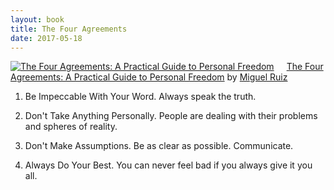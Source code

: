 ```yaml
---
layout: book
title: The Four Agreements
date: 2017-05-18
---
```


<a href="https://www.goodreads.com/book/show/6596.The_Four_Agreements" style="float: left; padding-right: 20px"><img border="0" alt="The Four Agreements: A Practical Guide to Personal Freedom" src="https://images.gr-assets.com/books/1348204644m/6596.jpg" /></a><a href="https://www.goodreads.com/book/show/6596.The_Four_Agreements">The Four Agreements: A Practical Guide to Personal Freedom</a> by <a href="https://www.goodreads.com/author/show/4402.Miguel_Ruiz">Miguel Ruiz</a><br/>

1. Be Impeccable With Your Word. Always speak the truth. 

2. Don't Take Anything Personally. People are dealing with their problems and spheres of reality. 

3. Don't Make Assumptions. Be as clear as possible. Communicate.

4. Always Do Your Best. You can never feel bad if you always give it you all.
